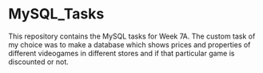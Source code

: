 # MySQL_Tasks
This repository contains the MySQL tasks for Week 7A.
The custom task of my choice was to make a database which shows prices and properties of different videogames in different stores and if that particular game is discounted or not.
